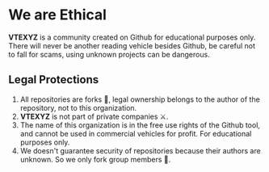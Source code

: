 # We are Ethical
**VTEXYZ** is a community created on Github for educational purposes only.
There will never be another reading vehicle besides Github, be careful not to fall for scams, using unknown projects can be dangerous.


## Legal Protections
1. All repositories are forks 🌈, legal ownership belongs to the author of the repository, not to this organization.
2. **VTEXYZ** is not part of private companies ⚔️.
3. The name of this organization is in the free use rights of the Github tool, and cannot be used in commercial vehicles for profit. For educational purposes only.
4. We doesn't guarantee security of repositories because their authors are unknown. So we only fork group members 🧙.
